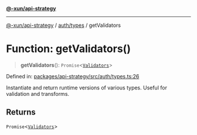 [**@-xun/api-strategy**](../../../README.md)

***

[@-xun/api-strategy](../../../README.md) / [auth/types](../README.md) / getValidators

# Function: getValidators()

> **getValidators**(): `Promise`\<[`Validators`](../type-aliases/Validators.md)\>

Defined in: [packages/api-strategy/src/auth/types.ts:26](https://github.com/Xunnamius/api-utils/blob/d69fc4b10948b0fd555b5e8b1869b9e8266c0fb8/packages/api-strategy/src/auth/types.ts#L26)

Instantiate and return runtime versions of various types. Useful for
validation and transforms.

## Returns

`Promise`\<[`Validators`](../type-aliases/Validators.md)\>
